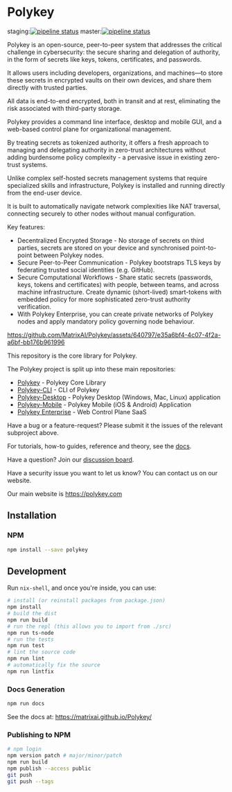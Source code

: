 # Polykey

staging:[![pipeline status](https://gitlab.com/MatrixAI/open-source/Polykey/badges/staging/pipeline.svg)](https://gitlab.com/MatrixAI/open-source/Polykey/commits/staging)
master:[![pipeline status](https://gitlab.com/MatrixAI/open-source/Polykey/badges/master/pipeline.svg)](https://gitlab.com/MatrixAI/open-source/Polykey/commits/master)

Polykey is an open-source, peer-to-peer system that addresses the critical challenge in cybersecurity: the secure sharing and delegation of authority, in the form of secrets like keys, tokens, certificates, and passwords.

It allows users including developers, organizations, and machines—to store these secrets in encrypted vaults on their own devices, and share them directly with trusted parties.

All data is end-to-end encrypted, both in transit and at rest, eliminating the risk associated with third-party storage.

Polykey provides a command line interface, desktop and mobile GUI, and a web-based control plane for organizational management.

By treating secrets as tokenized authority, it offers a fresh approach to managing and delegating authority in zero-trust architectures without adding burdensome policy complexity - a pervasive issue in existing zero-trust systems.

Unlike complex self-hosted secrets management systems that require specialized skills and infrastructure, Polykey is installed and running directly from the end-user device.

It is built to automatically navigate network complexities like NAT traversal, connecting securely to other nodes without manual configuration.

Key features:

* Decentralized Encrypted Storage - No storage of secrets on third parties, secrets are stored on your device and synchronised point-to-point between Polykey nodes.
* Secure Peer-to-Peer Communication - Polykey bootstraps TLS keys by federating trusted social identities (e.g. GitHub).
* Secure Computational Workflows - Share static secrets (passwords, keys, tokens and certificates) with people, between teams, and across machine infrastructure. Create dynamic (short-lived) smart-tokens with embedded policy for more sophisticated zero-trust authority verification.
* With Polykey Enterprise, you can create private networks of Polykey nodes and apply mandatory policy governing node behaviour.

https://github.com/MatrixAI/Polykey/assets/640797/e35a6bf4-4c07-4f2a-a6bf-bb176b961996

This repository is the core library for Polykey.

The Polykey project is split up into these main repositories:

* [Polykey](https://github.com/MatrixAI/Polykey) - Polykey Core Library
* [Polykey-CLI](https://github.com/MatrixAI/Polykey-CLI) - CLI of Polykey
* [Polykey-Desktop](https://github.com/MatrixAI/Polykey-Desktop) - Polykey Desktop (Windows, Mac, Linux) application
* [Polykey-Mobile](https://github.com/MatrixAI/Polykey-Mobile) - Polykey Mobile (iOS & Android) Application
* [Polykey Enterprise](https://polykey.com) - Web Control Plane SaaS

Have a bug or a feature-request? Please submit it the issues of the relevant subproject above.

For tutorials, how-to guides, reference and theory, see the [docs](https://polykey.com/docs).

Have a question? Join our [discussion board](https://github.com/MatrixAI/Polykey/discussions).

Have a security issue you want to let us know? You can contact us on our website.

Our main website is https://polykey.com

## Installation

### NPM

```sh
npm install --save polykey
```

## Development

Run `nix-shell`, and once you're inside, you can use:

```sh
# install (or reinstall packages from package.json)
npm install
# build the dist
npm run build
# run the repl (this allows you to import from ./src)
npm run ts-node
# run the tests
npm run test
# lint the source code
npm run lint
# automatically fix the source
npm run lintfix
```

### Docs Generation

```sh
npm run docs
```

See the docs at: https://matrixai.github.io/Polykey/

### Publishing to NPM

```sh
# npm login
npm version patch # major/minor/patch
npm run build
npm publish --access public
git push
git push --tags
```
